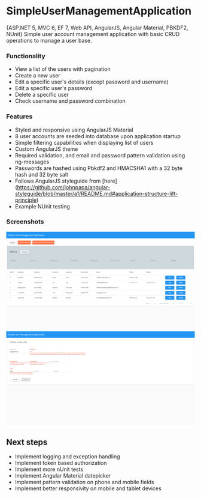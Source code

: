 # SimpleUserManagementApplication
{ASP.NET 5, MVC 6, EF 7, Web API, AngularJS, Angular Material, PBKDF2, NUnit}
Simple user account management application with basic CRUD operations to manage a user base.

### Functionality
* View a list of the users with pagination
* Create a new user
* Edit a specific user's details (except password and username)
* Edit a specific user's password
* Delete a specific user
* Check username and password combination

### Features
* Styled and responsive using AngularJS Material
* 8 user accounts are seeded into database upon application startup
* Simple filtering capabilities when displaying list of users
* Custom AngularJS theme
* Required validation, and email and password pattern validation using ng-messages
* Passwords are hashed using Pbkdf2 and HMACSHA1 with a 32 byte hash and 32 byte salt
* Follows AngularJS styleguide from [here] (https://github.com/johnpapa/angular-styleguide/blob/master/a1/README.md#application-structure-lift-principle)
* Example NUnit testing

### Screenshots
![Home](Screenshots/home.png?raw=true "Home")
![Create](Screenshots/create.png?raw=true "Create")


## Next steps
* Implement logging and exception handling
* Implement token based authorization
* Implement more nUnit tests
* Implement Angular Material datepicker
* Implement pattern validation on phone and mobile fields
* Implement better responsivity on mobile and tablet devices
